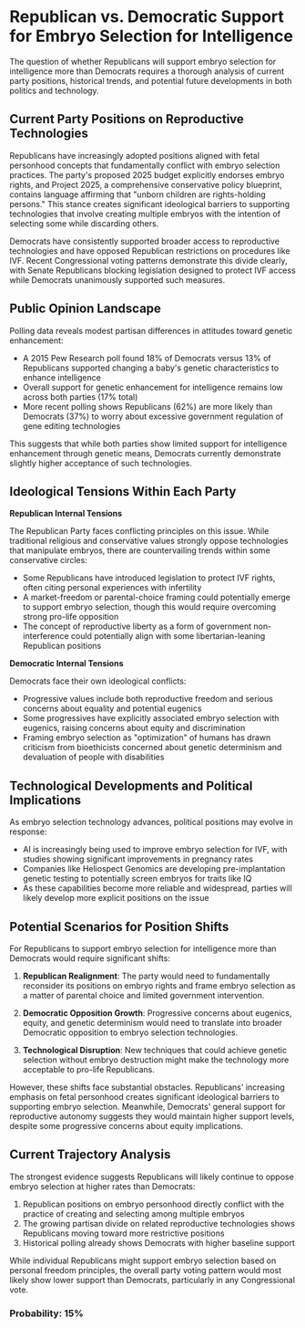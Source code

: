 # Republican vs. Democratic Support for Embryo Selection for Intelligence

The question of whether Republicans will support embryo selection for intelligence more than Democrats requires a thorough analysis of current party positions, historical trends, and potential future developments in both politics and technology.

## Current Party Positions on Reproductive Technologies

Republicans have increasingly adopted positions aligned with fetal personhood concepts that fundamentally conflict with embryo selection practices. The party's proposed 2025 budget explicitly endorses embryo rights, and Project 2025, a comprehensive conservative policy blueprint, contains language affirming that "unborn children are rights-holding persons." This stance creates significant ideological barriers to supporting technologies that involve creating multiple embryos with the intention of selecting some while discarding others.

Democrats have consistently supported broader access to reproductive technologies and have opposed Republican restrictions on procedures like IVF. Recent Congressional voting patterns demonstrate this divide clearly, with Senate Republicans blocking legislation designed to protect IVF access while Democrats unanimously supported such measures.

## Public Opinion Landscape

Polling data reveals modest partisan differences in attitudes toward genetic enhancement:

- A 2015 Pew Research poll found 18% of Democrats versus 13% of Republicans supported changing a baby's genetic characteristics to enhance intelligence
- Overall support for genetic enhancement for intelligence remains low across both parties (17% total)
- More recent polling shows Republicans (62%) are more likely than Democrats (37%) to worry about excessive government regulation of gene editing technologies

This suggests that while both parties show limited support for intelligence enhancement through genetic means, Democrats currently demonstrate slightly higher acceptance of such technologies.

## Ideological Tensions Within Each Party

**Republican Internal Tensions**

The Republican Party faces conflicting principles on this issue. While traditional religious and conservative values strongly oppose technologies that manipulate embryos, there are countervailing trends within some conservative circles:

- Some Republicans have introduced legislation to protect IVF rights, often citing personal experiences with infertility
- A market-freedom or parental-choice framing could potentially emerge to support embryo selection, though this would require overcoming strong pro-life opposition
- The concept of reproductive liberty as a form of government non-interference could potentially align with some libertarian-leaning Republican positions

**Democratic Internal Tensions**

Democrats face their own ideological conflicts:

- Progressive values include both reproductive freedom and serious concerns about equality and potential eugenics
- Some progressives have explicitly associated embryo selection with eugenics, raising concerns about equity and discrimination
- Framing embryo selection as "optimization" of humans has drawn criticism from bioethicists concerned about genetic determinism and devaluation of people with disabilities

## Technological Developments and Political Implications

As embryo selection technology advances, political positions may evolve in response:

- AI is increasingly being used to improve embryo selection for IVF, with studies showing significant improvements in pregnancy rates
- Companies like Heliospect Genomics are developing pre-implantation genetic testing to potentially screen embryos for traits like IQ
- As these capabilities become more reliable and widespread, parties will likely develop more explicit positions on the issue

## Potential Scenarios for Position Shifts

For Republicans to support embryo selection for intelligence more than Democrats would require significant shifts:

1. **Republican Realignment**: The party would need to fundamentally reconsider its positions on embryo rights and frame embryo selection as a matter of parental choice and limited government intervention.

2. **Democratic Opposition Growth**: Progressive concerns about eugenics, equity, and genetic determinism would need to translate into broader Democratic opposition to embryo selection technologies.

3. **Technological Disruption**: New techniques that could achieve genetic selection without embryo destruction might make the technology more acceptable to pro-life Republicans.

However, these shifts face substantial obstacles. Republicans' increasing emphasis on fetal personhood creates significant ideological barriers to supporting embryo selection. Meanwhile, Democrats' general support for reproductive autonomy suggests they would maintain higher support levels, despite some progressive concerns about equity implications.

## Current Trajectory Analysis

The strongest evidence suggests Republicans will likely continue to oppose embryo selection at higher rates than Democrats:

1. Republican positions on embryo personhood directly conflict with the practice of creating and selecting among multiple embryos
2. The growing partisan divide on related reproductive technologies shows Republicans moving toward more restrictive positions
3. Historical polling already shows Democrats with higher baseline support

While individual Republicans might support embryo selection based on personal freedom principles, the overall party voting pattern would most likely show lower support than Democrats, particularly in any Congressional vote.

### Probability: 15%